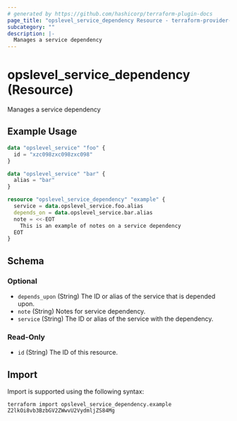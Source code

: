 ```yaml
---
# generated by https://github.com/hashicorp/terraform-plugin-docs
page_title: "opslevel_service_dependency Resource - terraform-provider-opslevel"
subcategory: ""
description: |-
  Manages a service dependency
---
```


# opslevel_service_dependency (Resource)

Manages a service dependency

## Example Usage

```terraform
data "opslevel_service" "foo" {
  id = "xzc098zxc098zxc098"
}

data "opslevel_service" "bar" {
  alias = "bar"
}

resource "opslevel_service_dependency" "example" {
  service = data.opslevel_service.foo.alias
  depends_on = data.opslevel_service.bar.alias
  note = <<-EOT
    This is an example of notes on a service dependency
  EOT
}
```

<!-- schema generated by tfplugindocs -->
## Schema

### Optional

- `depends_upon` (String) The ID or alias of the service that is depended upon.
- `note` (String) Notes for service dependency.
- `service` (String) The ID or alias of the service with the dependency.

### Read-Only

- `id` (String) The ID of this resource.

## Import

Import is supported using the following syntax:

```shell
terraform import opslevel_service_dependency.example Z2lkOi8vb3BzbGV2ZWwvU2VydmljZS84Mg
```
